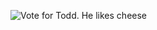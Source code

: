 ![Vote for Todd. He likes cheese](https://cdn.discordapp.com/attachments/801885783954161695/866924735173623828/iu.png)
